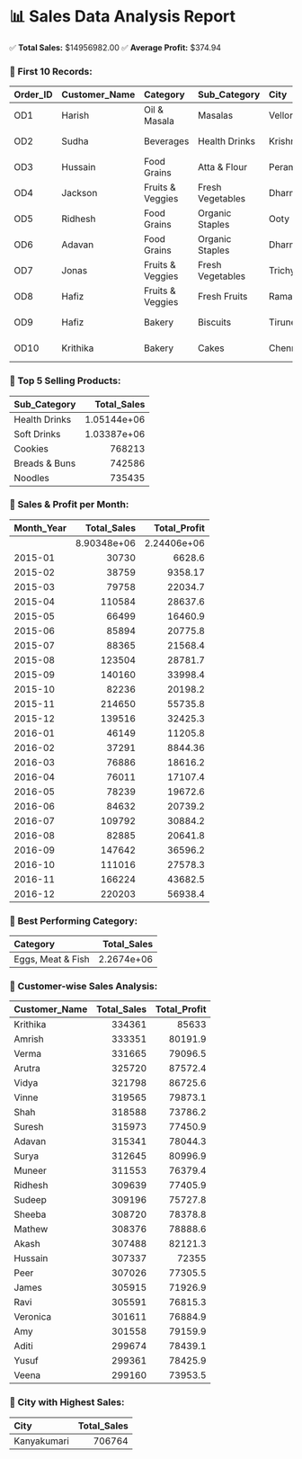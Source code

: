 # 📊 Sales Data Analysis Report

✅ **Total Sales:** $14956982.00
✅ **Average Profit:** $374.94

### 🔹 First 10 Records:
| Order_ID   | Customer_Name   | Category         | Sub_Category     | City           | Order_Date   | Region   |   Sales |   Discount |   Profit | State      |
|:-----------|:----------------|:-----------------|:-----------------|:---------------|:-------------|:---------|--------:|-----------:|---------:|:-----------|
| OD1        | Harish          | Oil & Masala     | Masalas          | Vellore        | 2017-11-08   | North    |    1254 |       0.12 |   401.28 | Tamil Nadu |
| OD2        | Sudha           | Beverages        | Health Drinks    | Krishnagiri    | 2017-11-08   | South    |     749 |       0.18 |   149.8  | Tamil Nadu |
| OD3        | Hussain         | Food Grains      | Atta & Flour     | Perambalur     | 2017-06-12   | West     |    2360 |       0.21 |   165.2  | Tamil Nadu |
| OD4        | Jackson         | Fruits & Veggies | Fresh Vegetables | Dharmapuri     | 2016-10-11   | South    |     896 |       0.25 |    89.6  | Tamil Nadu |
| OD5        | Ridhesh         | Food Grains      | Organic Staples  | Ooty           | 2016-10-11   | South    |    2355 |       0.26 |   918.45 | Tamil Nadu |
| OD6        | Adavan          | Food Grains      | Organic Staples  | Dharmapuri     | 2015-06-09   | West     |    2305 |       0.26 |   322.7  | Tamil Nadu |
| OD7        | Jonas           | Fruits & Veggies | Fresh Vegetables | Trichy         | 2015-06-09   | West     |     826 |       0.33 |   346.92 | Tamil Nadu |
| OD8        | Hafiz           | Fruits & Veggies | Fresh Fruits     | Ramanadhapuram | 2015-06-09   | West     |    1847 |       0.32 |   147.76 | Tamil Nadu |
| OD9        | Hafiz           | Bakery           | Biscuits         | Tirunelveli    | 2015-06-09   | West     |     791 |       0.23 |   181.93 | Tamil Nadu |
| OD10       | Krithika        | Bakery           | Cakes            | Chennai        | 2015-06-09   | West     |    1795 |       0.27 |   484.65 | Tamil Nadu |

### 🔹 Top 5 Selling Products:
| Sub_Category   |      Total_Sales |
|:---------------|-----------------:|
| Health Drinks  |      1.05144e+06 |
| Soft Drinks    |      1.03387e+06 |
| Cookies        | 768213           |
| Breads & Buns  | 742586           |
| Noodles        | 735435           |

### 🔹 Sales & Profit per Month:
| Month_Year   |      Total_Sales |    Total_Profit |
|:-------------|-----------------:|----------------:|
|              |      8.90348e+06 |     2.24406e+06 |
| 2015-01      |  30730           |  6628.6         |
| 2015-02      |  38759           |  9358.17        |
| 2015-03      |  79758           | 22034.7         |
| 2015-04      | 110584           | 28637.6         |
| 2015-05      |  66499           | 16460.9         |
| 2015-06      |  85894           | 20775.8         |
| 2015-07      |  88365           | 21568.4         |
| 2015-08      | 123504           | 28781.7         |
| 2015-09      | 140160           | 33998.4         |
| 2015-10      |  82236           | 20198.2         |
| 2015-11      | 214650           | 55735.8         |
| 2015-12      | 139516           | 32425.3         |
| 2016-01      |  46149           | 11205.8         |
| 2016-02      |  37291           |  8844.36        |
| 2016-03      |  76886           | 18616.2         |
| 2016-04      |  76011           | 17107.4         |
| 2016-05      |  78239           | 19672.6         |
| 2016-06      |  84632           | 20739.2         |
| 2016-07      | 109792           | 30884.2         |
| 2016-08      |  82885           | 20641.8         |
| 2016-09      | 147642           | 36596.2         |
| 2016-10      | 111016           | 27578.3         |
| 2016-11      | 166224           | 43682.5         |
| 2016-12      | 220203           | 56938.4         |

### 🔹 Best Performing Category:
| Category          |   Total_Sales |
|:------------------|--------------:|
| Eggs, Meat & Fish |    2.2674e+06 |

### 🔹 Customer-wise Sales Analysis:
| Customer_Name   |   Total_Sales |   Total_Profit |
|:----------------|--------------:|---------------:|
| Krithika        |        334361 |        85633   |
| Amrish          |        333351 |        80191.9 |
| Verma           |        331665 |        79096.5 |
| Arutra          |        325720 |        87572.4 |
| Vidya           |        321798 |        86725.6 |
| Vinne           |        319565 |        79873.1 |
| Shah            |        318588 |        73786.2 |
| Suresh          |        315973 |        77450.9 |
| Adavan          |        315341 |        78044.3 |
| Surya           |        312645 |        80996.9 |
| Muneer          |        311553 |        76379.4 |
| Ridhesh         |        309639 |        77405.9 |
| Sudeep          |        309196 |        75727.8 |
| Sheeba          |        308720 |        78378.8 |
| Mathew          |        308376 |        78888.6 |
| Akash           |        307488 |        82121.3 |
| Hussain         |        307337 |        72355   |
| Peer            |        307026 |        77305.5 |
| James           |        305915 |        71926.9 |
| Ravi            |        305591 |        76815.3 |
| Veronica        |        301611 |        76884.9 |
| Amy             |        301558 |        79159.9 |
| Aditi           |        299674 |        78439.1 |
| Yusuf           |        299361 |        78425.9 |
| Veena           |        299160 |        73953.5 |

### 🔹 City with Highest Sales:
| City        |   Total_Sales |
|:------------|--------------:|
| Kanyakumari |        706764 |

